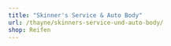 ```yaml
---
title: "Skinner's Service & Auto Body"
url: /thayne/skinners-service-und-auto-body/
shop: Reifen
---
```

